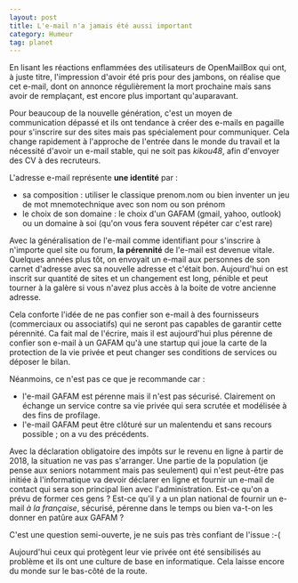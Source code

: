 ```yaml
---
layout: post
title: L'e-mail n'a jamais été aussi important
category: Humeur
tag: planet
---
```


En lisant les réactions enflammées des utilisateurs de OpenMailBox qui ont, à
juste titre, l'impression d'avoir été pris pour des jambons, on réalise que cet
e-mail, dont on annonce régulièrement la mort prochaine mais sans avoir de
remplaçant, est encore plus important qu'auparavant.<!-- more -->

Pour beaucoup de la nouvelle génération, c'est un moyen de communication dépassé
et ils ont tendance à créer des e-mails en pagaille pour s'inscrire sur des
sites mais pas spécialement pour communiquer. Cela change rapidement à
l'approche de l'entrée dans le monde du travail et la nécessité d'avoir un
e-mail stable, qui ne soit pas *kikou48*, afin d'envoyer des CV à des recruteurs.

L'adresse e-mail représente **une identité** par :

- sa composition : utiliser le classique prenom.nom ou bien inventer un jeu de mot mnemotechnique avec son nom ou son prénom
- le choix de son domaine : le choix d'un GAFAM (gmail, yahoo, outlook) ou un domaine à soi (qu'on vous fera souvent répéter car c'est rare)

Avec la généralisation de l'e-mail comme identifiant pour s'inscrire à n'importe
quel site ou forum, **la pérennité** de l'e-mail est devenue vitale. Quelques
années plus tôt, on envoyait un e-mail aux personnes de son carnet d'adresse
avec sa nouvelle adresse et c'était bon. Aujourd'hui on est inscrit sur quantité
de sites et un changement est long, pénible et peut tourner à la galère si vous
n'avez plus accès à la boite de votre ancienne adresse.

Cela conforte l'idée de ne pas confier son e-mail à des fournisseurs
(commerciaux ou associatifs) qui ne seront pas capables de garantir cette
pérennité. Ca fait mal de l'écrire, mais il est aujourd'hui plus pérenne de
confier son e-mail à un GAFAM qu'à une startup qui joue la carte de la
protection de la vie privée et  peut changer ses conditions de services ou
déposer le bilan.

Néanmoins, ce n'est pas ce que je recommande car :

- l'e-mail GAFAM est pérenne mais il n'est pas sécurisé. Clairement on échange un service contre sa vie privée qui sera scrutée et modélisée à des fins de profilage.
- l'e-mail GAFAM peut être clôturé sur un malentendu et sans recours possible ; on a vu des précédents.

Avec la déclaration obligatoire des impôts sur le revenu en ligne à partir de
2018, la situation ne vas pas s'arranger. Une partie de la population (je pense
aux seniors notamment mais pas seulement) qui n'est peut-être pas initiée à l'informatique va
devoir déclarer en ligne et fournir un e-mail de contact qui sera son principal
lien avec l'administration. Est-ce qu'on a prévu de former ces gens ? Est-ce
qu'il y a un plan national de fournir un e-mail *à la française*, sécurisé,
pérenne dans le temps ou bien va-t-on les donner en patûre aux GAFAM ?

C'est une question semi-ouverte, je ne suis pas très confiant de l'issue :-(

Aujourd'hui ceux qui protègent leur vie privée ont été sensibilisés au problème
et ils ont une culture de base en informatique. Cela laisse encore du monde sur
le bas-côté de la route.

